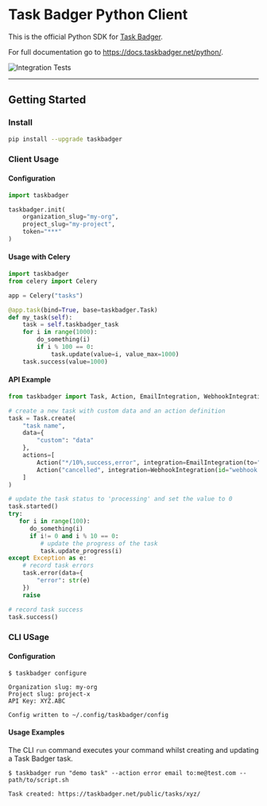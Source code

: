 # Task Badger Python Client

This is the official Python SDK for [Task Badger](https://taskbadger.net/).

For full documentation go to https://docs.taskbadger.net/python/.

![Integration Tests](https://github.com/taskbadger/taskbadger-python/actions/workflows/integration_tests.yml/badge.svg)

---

## Getting Started

### Install

```bash
pip install --upgrade taskbadger
```

### Client Usage

#### Configuration

```python
import taskbadger

taskbadger.init(
    organization_slug="my-org",
    project_slug="my-project",
    token="***"
)
```

#### Usage with Celery

```python
import taskbadger
from celery import Celery

app = Celery("tasks")

@app.task(bind=True, base=taskbadger.Task)
def my_task(self):
    task = self.taskbadger_task
    for i in range(1000):
        do_something(i)
        if i % 100 == 0:
            task.update(value=i, value_max=1000)
    task.success(value=1000)
```

#### API Example

```python
from taskbadger import Task, Action, EmailIntegration, WebhookIntegration

# create a new task with custom data and an action definition
task = Task.create(
    "task name",
    data={
        "custom": "data"
    },
    actions=[
        Action("*/10%,success,error", integration=EmailIntegration(to="me@example.com")),
        Action("cancelled", integration=WebhookIntegration(id="webhook:demo")),
    ]
)

# update the task status to 'processing' and set the value to 0
task.started()
try:
   for i in range(100):
      do_something(i)
      if i!= 0 and i % 10 == 0:
         # update the progress of the task
         task.update_progress(i)
except Exception as e:
    # record task errors
    task.error(data={
        "error": str(e)
    })
    raise

# record task success
task.success()
```

### CLI USage

#### Configuration

```shell
$ taskbadger configure

Organization slug: my-org
Project slug: project-x
API Key: XYZ.ABC

Config written to ~/.config/taskbadger/config
```

#### Usage Examples

The CLI `run` command executes your command whilst creating and updating a Task Badger task.

```shell
$ taskbadger run "demo task" --action error email to:me@test.com -- path/to/script.sh

Task created: https://taskbadger.net/public/tasks/xyz/
```
